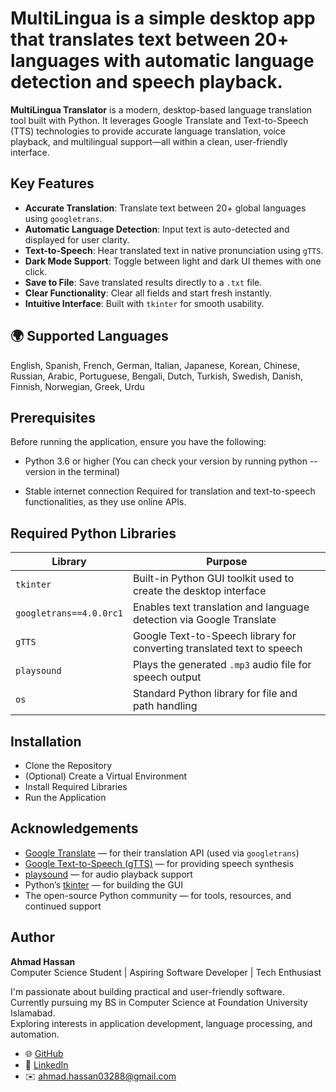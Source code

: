 # MultiLingua  is a simple desktop app that translates text between 20+ languages with automatic language detection and speech playback.



**MultiLingua Translator** is a modern, desktop-based language translation tool built with Python. It leverages Google Translate and Text-to-Speech (TTS) technologies to provide accurate language translation, voice playback, and multilingual support—all within a clean, user-friendly interface.


##  Key Features

-  **Accurate Translation**:  Translate text between 20+ global languages using `googletrans`.
-  **Automatic Language Detection**:  Input text is auto-detected and displayed for user clarity.
-  **Text-to-Speech**:  Hear translated text in native pronunciation using `gTTS`.
-  **Dark Mode Support**:  Toggle between light and dark UI themes with one click.
-  **Save to File**:  Save translated results directly to a `.txt` file.
-  **Clear Functionality**:  Clear all fields and start fresh instantly.
-  **Intuitive Interface**:  Built with `tkinter` for smooth usability.




## 🌍 Supported Languages
English, Spanish, French, German, Italian, Japanese, Korean, Chinese,
Russian, Arabic, Portuguese, Bengali, Dutch, Turkish, Swedish, Danish,
Finnish, Norwegian, Greek, Urdu

## Prerequisites
Before running the application, ensure you have the following:

- Python 3.6 or higher
(You can check your version by running python --version in the terminal)

- Stable internet connection
Required for translation and text-to-speech functionalities, as they use online APIs.

##  Required Python Libraries
| Library                 | Purpose                                                                |
| ----------------------- | ---------------------------------------------------------------------- |
| `tkinter`               | Built-in Python GUI toolkit used to create the desktop interface       |
| `googletrans==4.0.0rc1` | Enables text translation and language detection via Google Translate   |
| `gTTS`                  | Google Text-to-Speech library for converting translated text to speech |
| `playsound`             | Plays the generated `.mp3` audio file for speech output                |
| `os`                    | Standard Python library for file and path handling                     |

## Installation
-  Clone the Repository
-  (Optional) Create a Virtual Environment
-   Install Required Libraries
-   Run the Application

##  Acknowledgements

- [Google Translate](https://translate.google.com/) — for their translation API (used via `googletrans`)
- [Google Text-to-Speech (gTTS)](https://pypi.org/project/gTTS/) — for providing speech synthesis
- [playsound](https://pypi.org/project/playsound/) — for audio playback support
- Python’s [tkinter](https://docs.python.org/3/library/tkinter.html) — for building the GUI
- The open-source Python community — for tools, resources, and continued support

## Author

**Ahmad Hassan**  
Computer Science Student | Aspiring Software Developer | Tech Enthusiast  

I'm passionate about building practical and user-friendly software.  
Currently pursuing my BS in Computer Science at Foundation University Islamabad.  
Exploring interests in application development, language processing, and automation.

- 🌐 [GitHub](https://github.com/AhmadHassanX)  
- 💼 [LinkedIn](www.linkedin.com/in/ahmad-hassan-6927b9322)  
- ✉️ ahmad.hassan03288@gmail.com 



